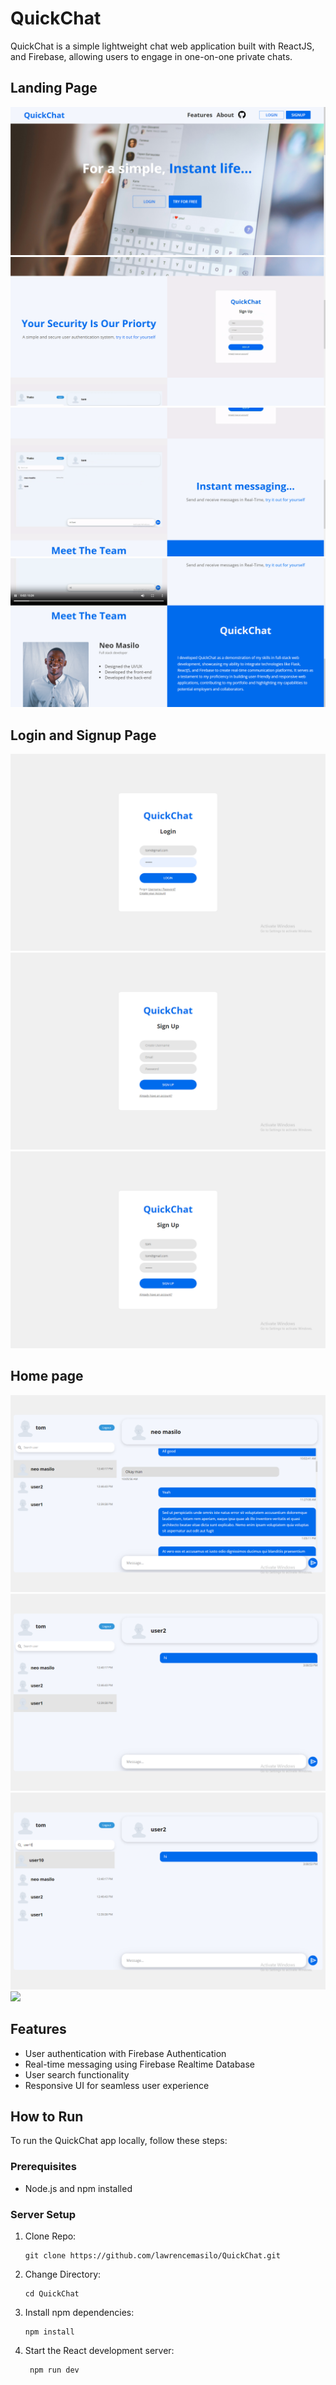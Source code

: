 # QuickChat

QuickChat is a simple lightweight chat web application built with ReactJS, and Firebase, allowing users to engage in one-on-one private chats.
## Landing Page
![](https://github.com/lawrencemasilo/QuickChat/blob/main/src/images/Screenshot%20L1.png)
![](https://github.com/lawrencemasilo/QuickChat/blob/main/src/images/Screenshot%20L2.png)
![](https://github.com/lawrencemasilo/QuickChat/blob/main/src/images/Screenshot%20L3.png)
![](https://github.com/lawrencemasilo/QuickChat/blob/main/src/images/Screenshot%20L4.png)
## Login and Signup Page
![](https://github.com/lawrencemasilo/QuickChat/blob/main/src/images/Screenshot%20(74).png)
![](https://github.com/lawrencemasilo/QuickChat/blob/main/src/images/Screenshot%20(78).png)
![](https://github.com/lawrencemasilo/QuickChat/blob/main/src/images/Screenshot%20(79).png)
## Home page
![](https://github.com/lawrencemasilo/QuickChat/blob/main/src/images/Screenshot%20(75).png)
![](https://github.com/lawrencemasilo/QuickChat/blob/main/src/images/Screenshot%20(76).png)
![](https://github.com/lawrencemasilo/QuickChat/blob/main/src/images/Screenshot%20(77).png)
![](https://github.com/lawrencemasilo/QuickChat/blob/main/src/images/Screenshot%20(80).png)
## Features

- User authentication with Firebase Authentication
- Real-time messaging using Firebase Realtime Database
- User search functionality
- Responsive UI for seamless user experience

## How to Run

To run the QuickChat app locally, follow these steps:

### Prerequisites

- Node.js and npm installed

### Server Setup

1. Clone Repo:
   ```
   git clone https://github.com/lawrencemasilo/QuickChat.git
   ```

3. Change Directory:
   ```
   cd QuickChat
   ```
   
4. Install npm dependencies:
   ```
   npm install
   ```
  
5. Start the React development server:
   ```
    npm run dev
   ```
